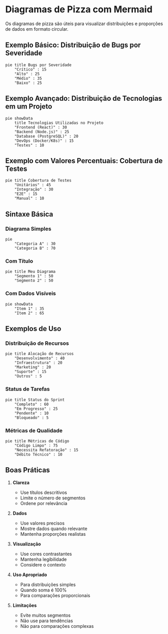 # Diagramas de Pizza com Mermaid

Os diagramas de pizza são úteis para visualizar distribuições e proporções de dados em formato circular.

## Exemplo Básico: Distribuição de Bugs por Severidade

```mermaid
pie title Bugs por Severidade
    "Crítico" : 15
    "Alto" : 25
    "Médio" : 35
    "Baixo" : 25
```

## Exemplo Avançado: Distribuição de Tecnologias em um Projeto

```mermaid
pie showData
    title Tecnologias Utilizadas no Projeto
    "Frontend (React)" : 30
    "Backend (Node.js)" : 25
    "Database (PostgreSQL)" : 20
    "DevOps (Docker/K8s)" : 15
    "Testes" : 10
```

## Exemplo com Valores Percentuais: Cobertura de Testes

```mermaid
pie title Cobertura de Testes
    "Unitários" : 45
    "Integração" : 30
    "E2E" : 15
    "Manual" : 10
```

## Sintaxe Básica

### Diagrama Simples
```mermaid
pie
    "Categoria A" : 30
    "Categoria B" : 70
```

### Com Título
```mermaid
pie title Meu Diagrama
    "Segmento 1" : 50
    "Segmento 2" : 50
```

### Com Dados Visíveis
```mermaid
pie showData
    "Item 1" : 35
    "Item 2" : 65
```

## Exemplos de Uso

### Distribuição de Recursos
```mermaid
pie title Alocação de Recursos
    "Desenvolvimento" : 40
    "Infraestrutura" : 20
    "Marketing" : 20
    "Suporte" : 15
    "Outros" : 5
```

### Status de Tarefas
```mermaid
pie title Status do Sprint
    "Completo" : 60
    "Em Progresso" : 25
    "Pendente" : 10
    "Bloqueado" : 5
```

### Métricas de Qualidade
```mermaid
pie title Métricas de Código
    "Código Limpo" : 75
    "Necessita Refatoração" : 15
    "Débito Técnico" : 10
```

## Boas Práticas

1. **Clareza**
   - Use títulos descritivos
   - Limite o número de segmentos
   - Ordene por relevância

2. **Dados**
   - Use valores precisos
   - Mostre dados quando relevante
   - Mantenha proporções realistas

3. **Visualização**
   - Use cores contrastantes
   - Mantenha legibilidade
   - Considere o contexto

4. **Uso Apropriado**
   - Para distribuições simples
   - Quando soma é 100%
   - Para comparações proporcionais

5. **Limitações**
   - Evite muitos segmentos
   - Não use para tendências
   - Não para comparações complexas 
